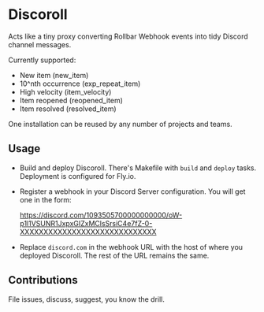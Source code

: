 # Discoroll

Acts like a tiny proxy converting Rollbar Webhook events into tidy Discord channel messages.

Currently supported:

- New item (new_item)
- 10^nth occurrence (exp_repeat_item)
- High velocity (item_velocity)
- Item reopened (reopened_item)
- Item resolved (resolved_item)

One installation can be reused by any number of projects and teams.

## Usage

- Build and deploy Discoroll. There's Makefile with `build` and `deploy` tasks. Deployment is configured for Fly.io.
- Register a webhook in your Discord Server configuration. You will get one in the form:
    
    https://discord.com/1093505700000000000/oW-p1l1VSUNR1JxpxGIZxMClsSrsiC4e7fZ-0-XXXXXXXXXXXXXXXXXXXXXXXXXXXXX

- Replace `discord.com` in the webhook URL with the host of where you deployed Discoroll. The rest of the URL remains the same.

## Contributions

File issues, discuss, suggest, you know the drill.

